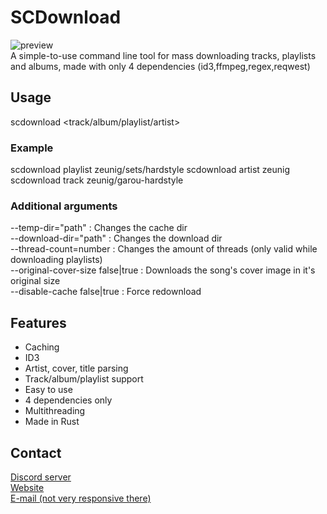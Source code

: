 # SCDownload
![preview](https://cdn.discordapp.com/attachments/1152297609256521789/1152310916956835921/cmd_3kklI5awUW.gif) <br>
A simple-to-use command line tool for mass downloading tracks, playlists and albums, made with only 4 dependencies (id3,ffmpeg,regex,reqwest)

## Usage
scdownload <track/album/playlist/artist> <url> 
### Example
scdownload playlist zeunig/sets/hardstyle
scdownload artist zeunig
scdownload track zeunig/garou-hardstyle
### Additional arguments
--temp-dir="path" : Changes the cache dir<br />
--download-dir="path" : Changes the download dir<br />
--thread-count=number : Changes the amount of threads (only valid while downloading playlists)<br />
--original-cover-size false|true : Downloads the song's cover image in it's original size<br />
--disable-cache false|true : Force redownload<br />
## Features
- Caching
- ID3
- Artist, cover, title parsing
- Track/album/playlist support
- Easy to use
- 4 dependencies only
- Multithreading
- Made in Rust

## Contact
[Discord server](https://discord.gg/pJVxS6uRTK)<br />
[Website](https://zeunig.hu)<br/>
[E-mail (not very responsive there)](mailto:business@mail.zeunig.hu)
